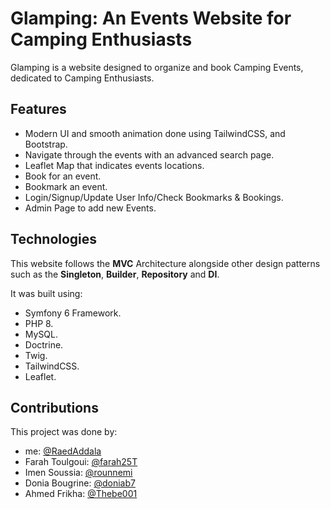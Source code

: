 # Glamping: An Events Website for Camping Enthusiasts

Glamping is a website designed to organize and book Camping Events, dedicated to Camping Enthusiasts.

## Features

- Modern UI and smooth animation done using TailwindCSS, and Bootstrap.
- Navigate through the events with an advanced search page.
- Leaflet Map that indicates events locations.
- Book for an event.
- Bookmark an event.
- Login/Signup/Update User Info/Check Bookmarks & Bookings.
- Admin Page to add new Events.

## Technologies

This website follows the **MVC** Architecture alongside other design patterns such as the **Singleton**, **Builder**, **Repository** and **DI**.

It was built using:

- Symfony 6 Framework.
- PHP 8.
- MySQL.
- Doctrine.
- Twig.
- TailwindCSS.
- Leaflet.

## Contributions

This project was done by:

- me: [@RaedAddala](https://github.com/RaedAddala)
- Farah Toulgoui: [@farah25T](https://github.com/farah25T)
- Imen Soussia: [@rounnemi](https://github.com/rounnemi)
- Donia Bougrine: [@doniab7](https://github.com/doniab7)
- Ahmed Frikha: [@Thebe001](https://github.com/Thebe001)

